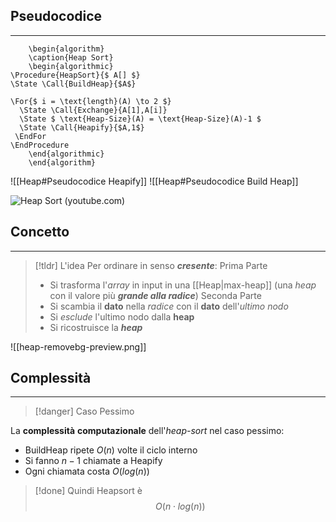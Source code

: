 ## Pseudocodice
---
```pseudo
	\begin{algorithm}
	\caption{Heap Sort}
	\begin{algorithmic}
\Procedure{HeapSort}{$ A[] $}
\State \Call{BuildHeap}{$A$}

\For{$ i = \text{length}(A) \to 2 $}
  \State \Call{Exchange}{A[1],A[i]}
  \State $ \text{Heap-Size}(A) = \text{Heap-Size}(A)-1 $
  \State \Call{Heapify}{$A,1$}
 \EndFor
\EndProcedure
	\end{algorithmic}
	\end{algorithm}
```
![[Heap#Pseudocodice Heapify]]
![[Heap#Pseudocodice Build Heap]]

![Heap Sort (youtube.com)](https://www.youtube.com/watch?v=_bkow6IykGM)

## Concetto
---
>[!tldr] L'idea
>Per ordinare in senso ***cresente***:
>Prima Parte
>- Si trasforma l'*array* in input in una [[Heap|max-heap]] (una *heap* con il valore più ***grande alla radice***)
>Seconda Parte
>- Si scambia il **dato** nella *radice* con il **dato** dell'*ultimo nodo*
>- Si *esclude* l'ultimo nodo dalla **heap**
>- Si ricostruisce la ***heap***

![[heap-removebg-preview.png]]

## Complessità
---
>[!danger] Caso Pessimo

La **complessità** **computazionale** dell'*heap-sort* nel caso pessimo:
- $\text{BuildHeap}$ ripete $O(n)$ volte il ciclo interno
- Si fanno $n-1$ chiamate a $\text{Heapify}$
- Ogni chiamata costa $O(log(n))$

>[!done] Quindi $\text{Heapsort}$ è$$O(n\cdot log(n))$$
